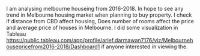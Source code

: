 I am analysing melbourne houseing from 2016-2018. In hope to see any trend in Melbourne housing market when planning to buy property.
I check if distance from CBD affect housing, Does number of rooms affect the price and average price of houses in Melbourne.
I did some visualization in Tableau https://public.tableau.com/app/profile/arief.darmawan7176/viz/Melbournehousepricefrom2016-2018/Dashboard1 if anyone interested in viewing the.
